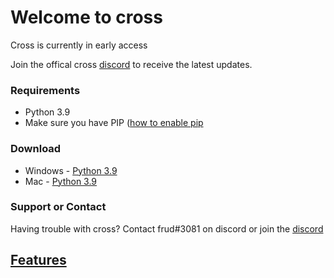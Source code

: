 # Welcome to cross

Cross is currently in early access 

Join the offical cross [discord](https://discord.gg/4eHTExkye4) to receive the latest updates.


### Requirements
- Python 3.9
- Make sure you have PIP ([how to enable pip](https://www.youtube.com/watch?v=YKSpANU8jPE)

### Download

- Windows - [Python 3.9](https://www.python.org/ftp/python/3.9.0/python-3.9.0-amd64.exe)
- Mac - [Python 3.9](https://www.python.org/ftp/python/3.9.0/python-3.9.0-macosx10.9.pkg)


### Support or Contact

Having trouble with cross? Contact frud#3081 on discord or join the [discord](https://discord.gg/4eHTExkye4) 

## [Features]([https://voidbotw.github.io/Lisky/](https://voidbotw.github.io/Features/) )
